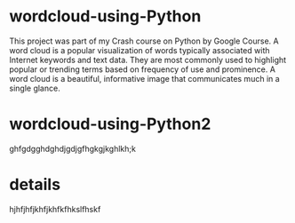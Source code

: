 # wordcloud-using-Python
This project was part of my Crash course on Python by Google Course.
A word cloud is a popular visualization of words typically associated with Internet keywords and text data. They are most commonly used to highlight popular or trending terms based on frequency of use and prominence. A word cloud is a beautiful, informative image that communicates much in a single glance.
# wordcloud-using-Python2
ghfgdgghdghdjgdjgfhgkgjkghlkh;k
# details
hjhfjhfjkhfjkhfkfhkslfhskf
